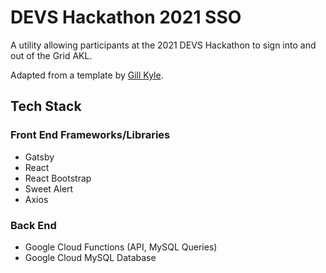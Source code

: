 # DEVS Hackathon 2021 SSO

A utility allowing participants at the 2021 DEVS Hackathon to sign into and out of the Grid AKL.

Adapted from a template by [Gill Kyle](https://github.com/gillkyle/gatsby-starter-landing-page). 

## Tech Stack

### Front End Frameworks/Libraries
<ul>
    <li> Gatsby
    <li> React
    <li> React Bootstrap
    <li> Sweet Alert
    <li> Axios
</ul>

### Back End
<ul>
    <li> Google Cloud Functions (API, MySQL Queries)
    <li> Google Cloud MySQL Database
</ul>
